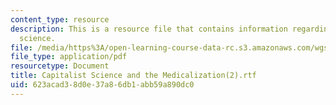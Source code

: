 ```yaml
---
content_type: resource
description: This is a resource file that contains information regarding captalist
  science.
file: /media/https%3A/open-learning-course-data-rc.s3.amazonaws.com/wgs-693-gender-race-and-the-complexities-of-science-and-technology-a-problem-based-learning-experiment-spring-2009/623acad38d0e37a86db1abb59a890dc0_MITWGS_693S09_sw01.pdf
file_type: application/pdf
resourcetype: Document
title: Capitalist Science and the Medicalization(2).rtf
uid: 623acad3-8d0e-37a8-6db1-abb59a890dc0
---
```

